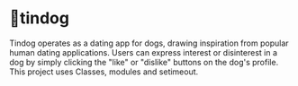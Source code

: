 # 🐶tindog
Tindog operates as a dating app for dogs, drawing inspiration from popular human dating applications. Users can express interest or disinterest in a dog by simply clicking the "like" or "dislike" buttons on the dog's profile.
This project uses Classes, modules and setimeout. 
